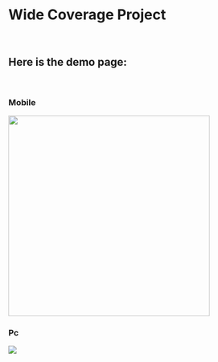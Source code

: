 <h1>Wide Coverage Project</h1>
<br>
<h2>Here is the demo page:</h2>
<br>
<h3>Mobile</h3>
<img width="400px "src="https://uploaddeimagens.com.br/images/004/023/915/full/Design_sem_nome__7_-removebg-preview.png?1663345823">
<h3>Pc</h3>
<img src="https://uploaddeimagens.com.br/images/004/023/919/full/Design_sem_nome__8_-removebg-preview.png?1663346137">
